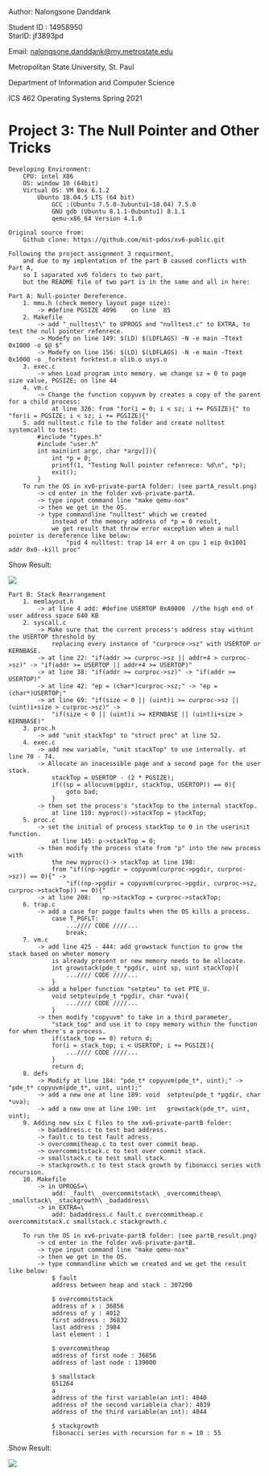 Author: Nalongsone Danddank	

Student ID : 14958950	
StarID: jf3893pd

Email: nalongsone.danddank@my.metrostate.edu

Metropolitan State University, St. Paul

Department of Information and Computer Science

ICS 462 Operating Systems
Spring 2021

# Project 3: The Null Pointer and Other Tricks

    Developing Environment:
        CPU: intel X86
        OS: window 10 (64bit)
        Virtual OS: VM Box 6.1.2
            Ubunto 18.04.5 LTS (64 bit)
                GCC :(Ubuntu 7.5.0-3ubuntu1~18.04) 7.5.0
                GNU gdb (Ubuntu 8.1.1-0ubuntu1) 8.1.1
                qemu-x86_64 Version 4.1.0

    Original source from:
        Github clone: https://github.com/mit-pdos/xv6-public.git

    Following the project assignment 3 requirment, 
        and due to my implentation of the part B caused conflicts with Part A, 
        so I saparated xv6 folders to two part, 
        but the README file of two part is in the same and all in here: 

    Part A: Null-pointer Dereference.   
        1. mmu.h (check memory layout page size):
            -> #define PGSIZE 4096    on line  85
        2. Makefile
            -> add "_nulltest\" to UPROGS and "nulltest.c" to EXTRA, to test the null pointer refenrece.
            -> Modefy on line 149: $(LD) $(LDFLAGS) -N -e main -Ttext 0x1000 -o $@ $^
            -> Modefy on line 156: $(LD) $(LDFLAGS) -N -e main -Ttext 0x1000 -o _forktest forktest.o ulib.o usys.o
        3. exec.c
            -> when Load program into memory. we change sz = 0 to page size value, PGSIZE; on line 44
        4. vm.c
            -> Change the function copyuvm by creates a copy of the parent for a child process:
                at line 326: from "for(i = 0; i < sz; i += PGSIZE){" to "for(i = PGSIZE; i < sz; i += PGSIZE){"
        5. add nulltest.c file to the folder and create nulltest systemcall to test:
            #include "types.h"
            #include "user.h"
            int main(int argc, char *argv[]){
                int *p = 0;
                printf(1, "Testing Null pointer refenrece: %d\n", *p);
                exit();
            }
        To run the OS in xv6-private-partA folder: (see partA_result.png)
            -> cd enter in the folder xv6-private-partA.
            -> type input command line "make qemu-nox" 
            -> then we get in the OS.
            -> type commandline "nulltest" which we created 
                instead of the memory address of *p = 0 result, 
                we get result that throw error exception when a null pointer is dereference like below:
                    "pid 4 nulltest: trap 14 err 4 on cpu 1 eip 0x1001 addr 0x0--kill proc"

Show Result:

![](partA_result.png)

    Part B: Stack Rearrangement 
        1. memlayout.h
            -> at line 4 add: #define USERTOP 0xA0000  //the high end of user address space 640 KB
        2. syscall.c
            -> Make sure that the current process's address stay withint the USERTOP threshold by 
                replacing every instance of "curproce->sz" with USERTOP or KERNBASE.
            -> at line 22: "if(addr >= curproc->sz || addr+4 > curproc->sz)" -> "if(addr >= USERTOP || addr+4 >= USERTOP)"
            -> at line 38: "if(addr >= curproc->sz)" -> "if(addr >= USERTOP)"
            -> at line 42: "ep = (char*)curproc->sz;" -> "ep = (char*)USERTOP;"
            -> at line 69: "if(size < 0 || (uint)i >= curproc->sz || (uint)i+size > curproc->sz)" ->
                "if(size < 0 || (uint)i >= KERNBASE || (uint)i+size > KERNBASE)"
        3. proc.h
            -> add "unit stackTop" to "struct proc" at line 52.
        4. exec.c
            -> add new variable, "unit stackTop" to use internally. at line 70 - 74.
            -> Allocate an inacessible page and a second page for the user stack.
                stackTop = USERTOP - (2 * PGSIZE); 
                if((sp = allocuvm(pgdir, stackTop, USERTOP)) == 0){
                    goto bad;
                }
            -> then set the process's "stackTop to the internal stackTop.
                at line 110: myproc()->stackTop = stackTop; 
        5. proc.c
            -> set the initial of process stackTop to 0 in the userinit function.
                at line 145: p->stackTop = 0;
            -> then modify the process state from "p" into the new process with 
                the new myproc()-> stackTop at line 198:
                from "if((np->pgdir = copyuvm(curproc->pgdir, curproc->sz)) == 0){" ->
                    "if((np->pgdir = copyuvm(curproc->pgdir, curproc->sz, curproc->stackTop)) == 0){"
            -> at line 208:   np->stackTop = curproc->stackTop;
        6. trap.c
            -> add a case for pagge faults when the OS kills a process.
                case T_PGFLT: 
                    ...//// CODE ////...
                    break;
        7. vm.c
            -> add line 425 - 444: add growstack function to grow the stack based on wheter momory 
                is already present or new memory needs to be allocate.
                int growstack(pde_t *pgdir, uint sp, uint stackTop){
                    ...//// CODE ////...
                }
            -> add a helper function "setpteu" to set PTE_U.
                void setpteu(pde_t *pgdir, char *uva){
                    ...//// CODE ////...
                }
            -> then modify "copyuvm" to take in a third parameter, 
                "stack_top" and use it to copy memory within the function for when there's a process.
                if(stack_top == 0) return d;
                for(i = stack_top; i < USERTOP; i += PGSIZE){
                    ...//// CODE ////...
                }
                return d;
        8. defs
            -> Modify at line 184: "pde_t* copyuvm(pde_t*, uint);" -> "pde_t* copyuvm(pde_t*, uint, uint);" 
            -> add a new one at line 189: void  setpteu(pde_t *pgdir, char *uva);
            -> add a new one at line 190: int   growstack(pde_t*, uint, uint);
        9. Adding new six C files to the xv6-private-partB folder:
            -> badaddress.c to test bad address.
            -> fault.c to test fault adress.
            -> overcommitheap.c to test over commit heap. 
            -> overcommitstack.c to test over commit stack.
            -> smallstack.c to test small stack.
            -> stackgrowth.c to test stack growth by fibonacci series with recursion.
        10. Makefile
            -> in UPROGS=\ 
                add: _fault\ _overcommitstack\ _overcommitheap\ _smallstack\ _stackgrowth\ _badaddress\
            -> in EXTRA=\  
                add: badaddress.c fault.c overcommitheap.c overcommitstack.c smallstack.c stackgrowth.c

        To run the OS in xv6-private-partB folder: (see partB_result.png)
            -> cd enter in the folder xv6-private-partB.
            -> type input command line "make qemu-nox" 
            -> then we get in the OS.
            -> type commandline which we created and we get the result like below:
                $ fault
                address between heap and stack : 307200

                $ overcommitstack
                address of x : 36856
                address of y : 4012
                first address : 36832
                last address : 3984
                last element : 1

                $ overcommitheap
                address of first node : 36856
                address of last node : 139000

                $ smallstack
                651264
                a
                address of the first variable(an int): 4040
                address of the second variable(a char): 4039
                address of the third variable(an int): 4044

                $ stackgrowth
                fibonacci series with recursion for n = 10 : 55

Show Result:

![](partB_result.png)